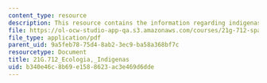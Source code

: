 ```yaml
---
content_type: resource
description: This resource contains the information regarding indigenas.
file: https://ol-ocw-studio-app-qa.s3.amazonaws.com/courses/21g-712-spanish-conversation-and-composition-fall-2003/b340e46c8b69e1588623ac3e469d6dde_MIT21G_712F03_eco_Indig.pdf
file_type: application/pdf
parent_uid: 9a5feb78-75d4-8ab2-3ec9-ba58a368bf7c
resourcetype: Document
title: 21G.712_Ecologia,_Indigenas
uid: b340e46c-8b69-e158-8623-ac3e469d6dde
---
```

